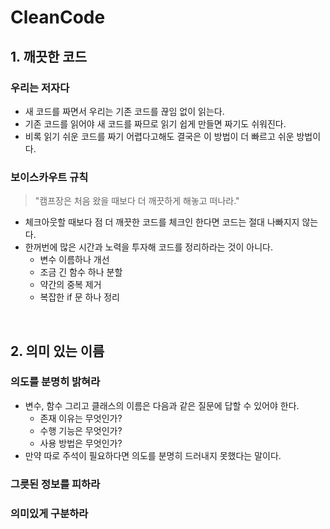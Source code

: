 # CleanCode

## 1. 깨끗한 코드

### 우리는 저자다 
- 새 코드를 짜면서 우리는 기존 코드를 끊임 없이 읽는다.
- 기존 코드를 읽어야 새 코드를 짜므로 읽기 쉽게 만들면 짜기도 쉬워진다.
- 비록 읽기 쉬운 코드를 짜기 어렵다고해도 결국은 이 방법이 더 빠르고 쉬운 방법이다.

### 보이스카우트 규칙
> "캠프장은 처음 왔을 때보다 더 깨끗하게 해놓고 떠나라."
- 체크아웃할 때보다 점 더 깨끗한 코드를 체크인 한다면 코드는 절대 나빠지지 않는다.  
- 한꺼번에 많은 시간과 노력을 투자해 코드를 정리하라는 것이 아니다.
   - 변수 이름하나 개선
   - 조금 긴 함수 하나 분할
   - 약간의 중복 제거
   - 복잡한 if 문 하나 정리
 
<br>

## 2. 의미 있는 이름

### 의도를 분명히 밝혀라
- 변수, 함수 그리고 클래스의 이름은 다음과 같은 질문에 답할 수 있어야 한다.
  - 존재 이유는 무엇인가?
  - 수행 기능은 무엇인가?
  - 사용 방법은 무엇인가?
- 만약 따로 주석이 필요하다면 의도를 분명히 드러내지 못했다는 말이다.

### 그릇된 정보를 피하라 

### 의미있게 구분하라

